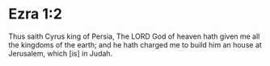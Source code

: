 # Ezra 1:2

Thus saith Cyrus king of Persia, The LORD God of heaven hath given me all the kingdoms of the earth; and he hath charged me to build him an house at Jerusalem, which [is] in Judah.